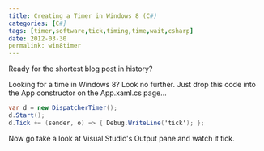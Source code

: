 ```yaml
---
title: Creating a Timer in Windows 8 (C#)
categories: [C#]
tags: [timer,software,tick,timing,time,wait,csharp]
date: 2012-03-30
permalink: win8timer
---
```


Ready for the shortest blog post in history?

Looking for a time in Windows 8? Look no further. Just drop this code into the App constructor on the App.xaml.cs page...

``` csharp
var d = new DispatcherTimer();
d.Start();
d.Tick += (sender, o) => { Debug.WriteLine('tick'); };
```

Now go take a look at Visual Studio&#39;s Output pane and watch it tick.